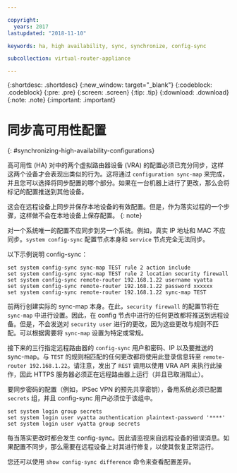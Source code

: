 ```yaml
---

copyright:
  years: 2017
lastupdated: "2018-11-10"

keywords: ha, high availability, sync, synchronize, config-sync

subcollection: virtual-router-appliance

---
```


{:shortdesc: .shortdesc}
{:new_window: target="_blank"}
{:codeblock: .codeblock}
{:pre: .pre}
{:screen: .screen}
{:tip: .tip}
{:download: .download}
{:note: .note}
{:important: .important}

# 同步高可用性配置
{: #synchronizing-high-availability-configurations}

高可用性 (HA) 对中的两个虚拟路由器设备 (VRA) 的配置必须已充分同步，这样这两个设备才会表现出类似的行为。这将通过 `configuration sync-map` 来完成，并且您可以选择将同步配置的哪个部分。如果在一台机器上进行了更改，那么会将标记的配置推送到其他设备。

这会在远程设备上同步并保存本地设备的有效配置。但是，作为落实过程的一个步骤，这样做不会在本地设备上保存配置。
{: note}

对一个系统唯一的配置不应同步到另一个系统。例如，真实 IP 地址和 MAC 不应同步。`system config-sync` 配置节点本身和 `service` 节点完全无法同步。

以下示例说明 config-sync：

```
set system config-sync sync-map TEST rule 2 action include
set system config-sync sync-map TEST rule 2 location security firewall
set system config-sync remote-router 192.168.1.22 username vyatta
set system config-sync remote-router 192.168.1.22 password xxxxxx
set system config-sync remote-router 192.168.1.22 sync-map TEST
```

前两行创建实际的 sync-map 本身。在此，`security firewall` 的配置节将在 `sync-map` 中进行设置。因此，在 config 节点中进行的任何更改都将推送到远程设备。但是，不会发送对 `security user` 进行的更改，因为这些更改与规则不匹配。可以根据需要将 `sync-map` 设置为特定或常规。

接下来的三行指定远程路由器的 `config-sync` 用户和密码、IP 以及要推送的 sync-map。与 `TEST` 的规则相匹配的任何更改都将使用此登录信息转至 `remote-router 192.168.1.22`。请注意，发出了 `REST` 调用以使用 VRA API 来执行此操作，因此 HTTPS 服务器必须正在远程路由器上运行（并且已取消阻止）。

要同步密码的配置（例如，IPSec VPN 的预先共享密钥），备用系统必须已配置 `secrets` 组，并且 config-sync 用户必须位于该组中。

```
set system login group secrets
set system login user vyatta authentication plaintext-password '****'
set system login user vyatta group secrets
```

每当落实更改时都会发生 config-sync。因此请监视来自远程设备的错误消息。如果配置不同步，那么需要在远程设备上对其进行修复，以使其恢复正常运行。

您还可以使用 `show config-sync difference` 命令来查看配置差异。
